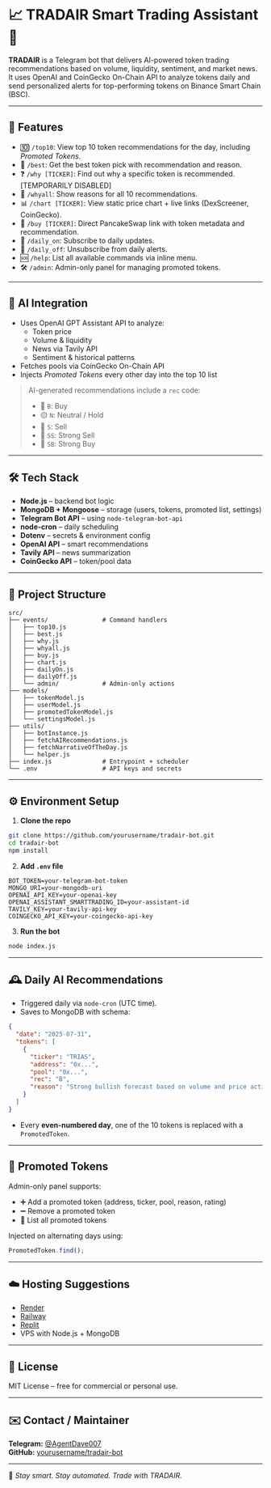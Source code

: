# 📈 TRADAIR Smart Trading Assistant 🤖

**TRADAIR** is a Telegram bot that delivers AI-powered token trading recommendations based on volume, liquidity, sentiment, and market news. It uses OpenAI and CoinGecko On-Chain API to analyze tokens daily and send personalized alerts for top-performing tokens on Binance Smart Chain (BSC).

---

## 🚀 Features

- 🔟 `/top10`: View top 10 token recommendations for the day, including _Promoted Tokens_.
- 🏅 `/best`: Get the best token pick with recommendation and reason.
- ❓ `/why [TICKER]`: Find out why a specific token is recommended. [TEMPORARILY DISABLED]
- 🧠 `/whyall`: Show reasons for all 10 recommendations.
- 📊 `/chart [TICKER]`: View static price chart + live links (DexScreener, CoinGecko).
- 🛒 `/buy [TICKER]`: Direct PancakeSwap link with token metadata and recommendation.
- 🔔 `/daily_on`: Subscribe to daily updates.
- 🔕 `/daily_off`: Unsubscribe from daily alerts.
- 🆘 `/help`: List all available commands via inline menu.
- 🛠️ `/admin`: Admin-only panel for managing promoted tokens.

---

## 🧠 AI Integration

- Uses OpenAI GPT Assistant API to analyze:
  - Token price
  - Volume & liquidity
  - News via Tavily API
  - Sentiment & historical patterns
- Fetches pools via CoinGecko On-Chain API
- Injects _Promoted Tokens_ every other day into the top 10 list

> AI-generated recommendations include a `rec` code:
>
> - 🔵 `B`: Buy
> - 🟡 `N`: Neutral / Hold
> - 🔴 `S`: Sell
> - 🐻 `SS`: Strong Sell
> - 🚀 `SB`: Strong Buy

---

## 🛠️ Tech Stack

- **Node.js** – backend bot logic
- **MongoDB + Mongoose** – storage (users, tokens, promoted list, settings)
- **Telegram Bot API** – using `node-telegram-bot-api`
- **node-cron** – daily scheduling
- **Dotenv** – secrets & environment config
- **OpenAI API** – smart recommendations
- **Tavily API** – news summarization
- **CoinGecko API** – token/pool data

---

## 📁 Project Structure

```
src/
├── events/               # Command handlers
│   ├── top10.js
│   ├── best.js
│   ├── why.js
│   ├── whyall.js
│   ├── buy.js
│   ├── chart.js
│   ├── dailyOn.js
│   ├── dailyOff.js
│   └── admin/            # Admin-only actions
├── models/
│   ├── tokenModel.js
│   ├── userModel.js
│   ├── promotedTokenModel.js
│   └── settingsModel.js
├── utils/
│   ├── botInstance.js
│   ├── fetchAIRecommendations.js
│   ├── fetchNarrativeOfTheDay.js
│   └── helper.js
├── index.js              # Entrypoint + scheduler
└── .env                  # API keys and secrets
```

---

## ⚙️ Environment Setup

1. **Clone the repo**

```bash
git clone https://github.com/yourusername/tradair-bot.git
cd tradair-bot
npm install
```

2. **Add `.env` file**

```env
BOT_TOKEN=your-telegram-bot-token
MONGO_URI=your-mongodb-uri
OPENAI_API_KEY=your-openai-key
OPENAI_ASSISTANT_SMARTTRADING_ID=your-assistant-id
TAVILY_KEY=your-tavily-api-key
COINGECKO_API_KEY=your-coingecko-api-key
```

3. **Run the bot**

```bash
node index.js
```

---

## 🕰️ Daily AI Recommendations

- Triggered daily via `node-cron` (UTC time).
- Saves to MongoDB with schema:

```json
{
  "date": "2025-07-31",
  "tokens": [
    {
      "ticker": "TRIAS",
      "address": "0x...",
      "pool": "0x...",
      "rec": "B",
      "reason": "Strong bullish forecast based on volume and price action..."
    }
  ]
}
```

- Every **even-numbered day**, one of the 10 tokens is replaced with a `PromotedToken`.

---

## 📢 Promoted Tokens

Admin-only panel supports:

- ➕ Add a promoted token (address, ticker, pool, reason, rating)
- ➖ Remove a promoted token
- 📃 List all promoted tokens

Injected on alternating days using:

```js
PromotedToken.find();
```

---

## ☁️ Hosting Suggestions

- [Render](https://render.com)
- [Railway](https://railway.app)
- [Replit](https://replit.com)
- VPS with Node.js + MongoDB

---

## 🧾 License

MIT License – free for commercial or personal use.

---

## ✉️ Contact / Maintainer

**Telegram:** [@AgentDave007](https://t.me/AgentDave007)  
**GitHub:** [yourusername/tradair-bot](https://github.com/yourusername/tradair-bot)

---

🧠 _Stay smart. Stay automated. Trade with TRADAIR._
